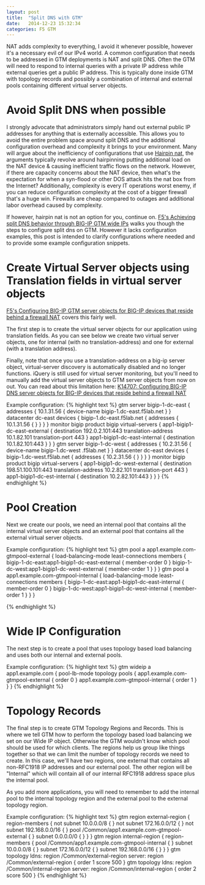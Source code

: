 ```yaml
---
layout: post
title:  "Split DNS with GTM"
date:   2014-12-23 15:32:34
categories: F5 GTM
---
```


NAT adds complexity to everything, I avoid it whenever possible, however it's a necessary evil of our IPv4 world.  A common configuration that needs to be addressed in GTM deployments is NAT and split DNS.  Often the GTM will need to respond to internal queries with a private IP address while external queries get a public IP address.  This is typically done inside GTM with topology records and possibly a combination of internal and external pools containing different virtual server objects.

# Avoid Split DNS when possible
I strongly advocate that administrators simply hand out external public IP addresses for anything that is externally accessible.  This allows you to avoid the entire problem space around split DNS and the additional configuration overhead and complexity it brings to your environment.  Many will argue about the inefficiency of configurations that use [Hairpin nat](http://tools.ietf.org/html/rfc4787#section-6), the arguments typically revolve around hairpinning putting additional load on the NAT device & causing inefficient traffic flows on the network.  However, if there are capacity concerns about the NAT device, then what's the expectation for when a syn-flood or other DOS attack hits the nat box from the Internet?  Additionally, complexity is every IT operations worst enemy, if you can reduce configuration complexity at the cost of a bigger firewall that's a huge win.  Firewalls are cheap compared to outages and additional labor overhead caused by complexity.

If however, hairpin nat is not an option for you, continue on.  [F5's Achieving split DNS behavior through BIG-IP GTM wide IPs](https://support.f5.com/kb/en-us/solutions/public/14000/700/sol14707.html) walks you though the steps to configure split dns on GTM.  However it lacks configuration examples, this post is intended to clarify configurations where needed and to provide some example configuration snippets.

# Create Virtual Server objects using Translation fields in virtual server objects

[F5's Configuring BIG-IP GTM server objects for BIG-IP devices that reside behind a firewall NAT](https://support.f5.com/kb/en-us/solutions/public/14000/700/sol14707.html) covers this fairly well.

The first step is to create the virtual server objects for our application using translation fields.  As you can see below we create two virtual server objects, one for internal (with no translation-address) and one for external (with a translation address).

Finally, note that once you use a translation-address on a big-ip server object, virtual-server discovery is automatically disabled and no longer functions.  iQuery is still used for virtual server monitoring, but you'll need to manually add the virtual server objects to GTM server objects from now on out.  You can read about this limitation here: [K14707: Configuring BIG-IP DNS server objects for BIG-IP devices that reside behind a firewall NAT](https://support.f5.com/csp/article/K14707)

Example configuration:
{% highlight text %}
gtm server bigip-1-dc-east {
    addresses {
        10.1.31.56 {
            device-name bigip-1.dc-east.f5lab.net
        }
    }
    datacenter dc-east
    devices {
        bigip-1.dc-east.f5lab.net {
            addresses {
                10.1.31.56 { }
            }
        }
    }
    monitor bigip 
    product bigip
    virtual-servers {
        app1-bigip1-dc-east-external {
            destination 192.0.2.101:443
            translation-address 10.1.82.101
            translation-port 443
        }
        app1-bigip1-dc-east-internal {
            destination 10.1.82.101:443
        }
    }
}
gtm server bigip-1-dc-west {
    addresses {
        10.2.31.56 {
            device-name bigip-1.dc-west .f5lab.net
        }
    }
    datacenter dc-east
    devices {
        bigip-1.dc-west.f5lab.net {
            addresses {
                10.2.31.56 { }
            }
        }
    }
    monitor bigip 
    product bigip
    virtual-servers {
        app1-bigip1-dc-west-external {
            destination 198.51.100.101:443
            translation-address 10.2.82.101
            translation-port 443
        }
        app1-bigip1-dc-est-internal {
            destination 10.2.82.101:443
        }
    }
}
{% endhighlight %}


# Pool Creation

Next we create our pools, we need an internal pool that contains all the internal virtual server objects and an external pool that contains all the external virtual server objects.

Example configuration:
{% highlight text %}
gtm pool a app1.example.com-gtmpool-external {
    load-balancing-mode least-connections
    members {
        bigip-1-dc-east:app1-bigip1-dc-east-external {
            member-order 0
        }
        bigip-1-dc-west:app1-bigip1-dc-west-external {
            member-order 1
        }
    }
}
gtm pool a app1.example.com-gtmpool-internal {
    load-balancing-mode least-connections
    members {
        bigip-1-dc-east:app1-bigip1-dc-east-internal {
            member-order 0
        }
        bigip-1-dc-west:app1-bigip1-dc-west-internal {
            member-order 1
        }
    }
}

{% endhighlight %}

# Wide IP Configuration

The next step is to create a pool that uses topology based load balancing and uses both our internal and external pools.

Example configuration:
{% highlight text %}
gtm wideip a app1.example.com {
    pool-lb-mode topology
    pools {
        app1.example.com-gtmpool-external {
            order 0
        }
        app1.example.com-gtmpool-internal {
            order 1
        }
    }
}
{% endhighlight %}


# Topology Records

The final step is to create GTM Topology Regions and Records.  This is where we tell GTM how to perform the topology based load balancing we set on our Wide IP object.  Otherwise the GTM wouldn't know which pool should be used for which clients.  The regions help us group like things together so that we can limit the number of topology records we need to create.  In this case, we'll have two regions, one external that contains all non-RFC1918 IP addresses and our external pool.  The other region will be "Internal" which will contain all of our internal RFC1918 address space plus the internal pool.

As you add more applications, you will need to remember to add the internal pool to the internal topology region and the external pool to the external topology region.

Example configuration:
{% highlight text %}
gtm region external-region {
    region-members {
        not subnet 10.0.0.0/8 { }
        not subnet 172.16.0.0/12 { }
        not subnet 192.168.0.0/16 { }
        pool /Common/app1.example.com-gtmpool-external { }
        subnet 0.0.0.0/0 { }
    }
}
gtm region internal-region {
    region-members {
        pool /Common/app1.example.com-gtmpool-internal { }
        subnet 10.0.0.0/8 { }
        subnet 172.16.0.0/12 { }
        subnet 192.168.0.0/16 { }
    }
}
gtm topology ldns: region /Common/external-region server: region /Common/external-region {
    order 1
    score 500
}
gtm topology ldns: region /Common/internal-region server: region /Common/internal-region {
    order 2
    score 500
}
{% endhighlight %}

